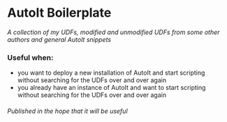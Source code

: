 AutoIt Boilerplate
===================
_A collection of my UDFs, modified and unmodified UDFs from some other authors and general AutoIt snippets_

### Useful when:

- you want to deploy a new installation of AutoIt and start scripting without searching for the UDFs over and over again
- you already have an instance of AutoIt and want to start scripting without searching for the UDFs over and over again
 
###### Published in the hope that it will be useful
